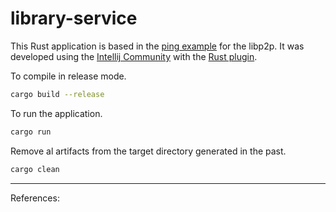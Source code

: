 # library-service

This Rust application is based in the [ping example](https://github.com/libp2p/rust-libp2p/blob/master/examples/ping.rs) for the libp2p. It was developed using the [Intellij Community](https://www.jetbrains.com/idea/download/#section=linux) with the [Rust plugin](https://www.jetbrains.com/rust/).

To compile in release mode.

```bash
cargo build --release
```

To run the application.

```bash
cargo run
```

Remove al artifacts from the target directory generated in the past.

```bash
cargo clean
```

<hr>

References:<br>
